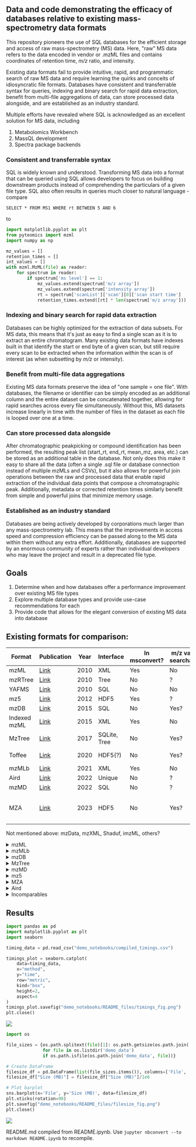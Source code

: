## Data and code demonstrating the efficacy of databases relative to existing mass-spectrometry data formats

This repository pioneers the use of SQL databases for the efficient storage and access of raw
mass-spectrometry (MS) data. Here, "raw" MS data refers to the data encoded in vendor or .mzML files and contains
coordinates of retention time, *m/z* ratio, and intensity.

Existing data formats fail to provide intuitive, rapid, and programmatic search of raw MS data and require learning
the quirks and conceits of idiosyncratic file formats. Databases have
consistent and transferrable syntax for queries, indexing and binary search for rapid data extraction,
benefit from multi-file aggregations of data, can store processed data alongside, and are established as an industry standard.

Multiple efforts have revealed where SQL is acknowledged as an excellent solution for MS data, including

  1. Metabolomics Workbench
  2. MassQL development
  3. Spectra package backends

### Consistent and transferrable syntax

SQL is widely known and understood. Transforming MS data into a format that can be queried using SQL allows
developers to focus on building downstream products instead of comprehending the particulars of a given
file type. SQL also often results in queries much closer to natural language - compare 

```SELECT * FROM MS1 WHERE rt BETWEEN 5 AND 6```

to

```python
import matplotlib.pyplot as plt
from pyteomics import mzml
import numpy as np

mz_values = []
retention_times = []
int_values = []
with mzml.MzML(file) as reader:
    for spectrum in reader:
        if spectrum['ms level'] == 1:
            mz_values.extend(spectrum['m/z array'])
            mz_values.extend(spectrum['intensity array'])
            rt = spectrum['scanList']['scan'][0]['scan start time']
            retention_times.extend([rt] * len(spectrum['m/z array']))
```

### Indexing and binary search for rapid data extraction

Databases can be highly optimized for the extraction of data subsets. For MS data, this means that
it's just as easy to find a single scan as it is to extract an entire chromatogram. Many existing
data formats have indexes built in that identify the start or end byte of a given scan, but still
require every scan to be extracted when the information *within* the scan is of interest (as when
subsetting by *m/z* or intensity).

### Benefit from multi-file data aggregations

Existing MS data formats preserve the idea of "one sample = one file". With databases, the filename or
identifier can be simply encoded as an additional column and the entire dataset can be concatenated
together, allowing for rapid searches across every file simultaneously. Without this, MS datasets
increase linearly in time with the number of files in the dataset as each file is looped over
one at a time.

### Can store processed data alongside

After chromatographic peakpicking or compound identification has been performed, the resulting
peak list (start_rt, end_rt, mean_mz, area, etc.) can be stored as an additional table in the
database. Not only does this make it easy to share all the data (often a single .sql file or 
database connection instead of multiple mzMLs and CSVs), but it also allows for powerful
join operations between the raw and processed data that enable rapid extraction of the
individual data points that compose a chromatographic peak. Additionally, metadata or corrected
retention times similarly benefit from simple and powerful joins that minimize memory usage.

### Established as an industry standard

Databases are being actively developed by corporations much larger than any mass-spectrometry lab. This
means that the improvements in access speed and compression efficiency can be passed along to the MS
data within them without any extra effort. Additionally, databases are supported by an enormous community
of experts rather than individual developers who may leave the project and result in a deprecated file type.

## Goals

1. Determine when and how databases offer a performance improvement over existing MS file types
2. Explore multiple database types and provide use-case recommendations for each
3. Provide code that allows for the elegant conversion of existing MS data into database

## Existing formats for comparison:

| Format | Publication | Year | Interface | In msconvert? | m/z values searchable? | Written/examples in | Notes |
| --- | --- | --- | --- | --- | --- | --- | ---
| mzML | [Link](https://www.mcponline.org/article/S1535-9476(20)31387-6/fulltext) | 2010 | XML | Yes | No | Many | |
| mzRTree | [Link](https://dx.doi.org/10.1016/j.jprot.2010.02.006) | 2010 | Tree | No | ? | Java | |
| YAFMS | [Link](https://dx.doi.org/10.1016/j.jasms.2010.06.014) | 2010 | SQL | No | No | C# | Deprecated? |
| mz5 | [Link](https://dx.doi.org/10.1074/mcp.O111.011379) | 2012 | HDF5 | Yes | ? | ? | |
| mzDB | [Link](https://dx.doi.org/10.1074/mcp.O114.039115) | 2015 | SQL | No | Yes? | Java, C++ | |
| Indexed mzML | [Link](https://dx.doi.org/10.1371/journal.pone.0125108) | 2015 | XML | Yes | No | C++, Python | |
| MzTree | [Link](https://dx.doi.org/10.1371/journal.pone.0188059) | 2017 | SQLite, Tree | No | Yes? | Java | |
| Toffee | [Link](https://dx.doi.org/10.1038/s41598-020-65015-y) | 2020 | HDF5(?) | No | Yes? | Python | Only for TOF data? |
| mzMLb | [Link](https://dx.doi.org/10.1021/acs.jproteome.0c00192) | 2021 | XML | Yes | No | Python | |
| Aird | [Link](https://dx.doi.org/10.1186/s12859-021-04490-0) | 2022 | Unique | No | ? | C# | |
| mzMD | [Link](https://dx.doi.org/10.1093/bioinformatics/btac098) | 2022 | SQL | No | ? | Java | |
| MZA | [Link](https://dx.doi.org/10.1021/acs.jproteome.2c00313) | 2023 | HDF5 | No | Yes? | Python | Separate Python package [here](https://dx.doi.org/10.1021/acs.analchem.3c01653)

Not mentioned above: mzData, mzXML, Shaduf, imzML, others?

<details>

<summary>mzML</summary>

Lots of different ways to get data out of mzMLs, including 3 dedicated Python libraries I've discovered:

  - pyteomics
  - pymzml
  - pyopenms: Wrapper around a bunch of C code to do things
      - Has multiple methods of accessing mz/rt chunks

I can't seem to get the indexed version working, at least in such a way that speeds up spectrum access. It feels like something along the lines of the below code should work (for pyteomics), but returns strange errors. 

```python
file_data=mzml.PreIndexedMzML("demo_data/180205_Poo_TruePoo_Full1_idx.mzML")
file_data=file_data.build_byte_index()
```

I also can't tell if something similar is implemented in the other libraries. Also, it may be that the other libraries just handle indexing automagically.

</details>

<details>

<summary>mzMLb</summary>


Seems to only be implemented in pyteomics? Double check this later.

</details>

<details>

<summary>mzDB</summary>


Creation is pretty straightforward via the raw2mzDB.exe tool but we can't really figure out how to access the data. Package code exists (the original developers have a Python (and R) port of some Rust code but have responded saying that the [rt/mz range extraction isn't yet supported](https://github.com/mzdb/mzdb-rs/issues/3) and hasn't been [since Johannes asked about it in 2018?](https://github.com/mzdb/rmzdb/issues/3). Developer seems responsive but just overwhelmed. R-specific rmzdb package (not to be confused with the rmzdb port of the Rust code) hasn't been touched in 5 years, the Rust/Python/R hasn't been updated in one and a half.

Someone else [wrote a Python package for mzDB access](https://github.com/jerkos/pymzdb) (annoyingly, named the same as the dev Rust port) which has all the associated functions but it's 9 years old and I haven't gotten the chance to give it a try yet and the README is sparse.

Dev version of pymzdb: 8 commits total, 2 years ago

Other version of pymzdb: 10 commits total, 9 years ago

</details>

<details>

<summary>MzTree</summary>

In the sole Github issue that exists for this, the developer says "MZTree is not a format like, say, mzML or .raw. It is a storage and retrieval system." Frankly, I don't understand what this means - the data's gotta be stored somewhere and the article certainly makes it sound like it's a method for storing the data for rapid access. After following the instructions on the Github for installation and compilation with Apache Maven, I'm able to access msViz (`java -jar MZTree/msDataServer/msDataServer-1.0.jar`) and convert mzMLs to mzTree files (and the mzTree-points extra) but can't figure out how to query the server. Running `ifconfig` in WSL (where I installed msViz) gave me the IP address to use (172.27.178.175) which, combined with the port number specified in the application let me open a client with Chrome. I then tried to guess at the parameters but got a 500 internal server error with `http://172.27.178.175:4567/api/v2/getpoints?mzmin=118.08&mzmax=118.10&rtmin=0&rtmax=100`. Instead, I needed to specify numpoints as well so `http://172.27.178.175:4567/api/v2/getpoints?mzmin=118.08&mzmax=118.10&rtmin=0&rtmax=10&numpoints=0` returns the expected data.

8 commits in the repo, last one 7 years ago.

</details>

<details>

<summary>mzMD</summary>

Basically a port of MzTree with some upgrades to the visualization system, so results should be comparable. Their Github is just a pared-down version of MzTree's, no install or startup instructions but seems to behave exactly like MzTree. The MzViz API is exactly the same except the final parameter (number of points) has been changed to `n` and `m` parameters: `http://172.27.178.175:4567/api/v2/getpoints?mzmin=118.08&mzmax=118.10&rtmin=6.5&rtmax=8&n=0&m=0`.

3 commits in the repo (basically just "add files via upload"), last one 4 years ago.

</details>

<details>

<summary>mz5</summary>

Successfully created mz5 file via msconvert and wrote Python code for accessing mz5 files but it's pretty basic. Could maybe be sped up/accelerated with the [pymz5](https://github.com/jmchilton/pymz5/tree/master) library but that library is pretty old now and didn't seem to take off at all (zero issues, very few interactions). Doesn't provide any info about how to use the library either beyond install even though it seems like a ton of work was put into it (782 commits).
I still need to try this library and see whether it's functional but I'm skeptical - 11 years ago was still Python 2, right?

782 commits in the repo, last one 11 years ago

</details>

<details>

<summary>MZA</summary>

Files were created successfully via the command-line tool (although the README was only recently updated to tell the user how to download it from the releases). Installing `mzapy` from the `no_full_mz_array` branch worked after some back and forth with the responsive dev. Also wrote my own Python access code treating it as an HDF5 which surprisingly made RT range queries much faster, though the chromatogram extraction is faster with `mzapy`.

20 commits in the MZA repo, last one 2 days ago (after I opened an issue for it, prior to which it had been 2 years)

80 commits in the `mzapy` repo with more on various branches, last one a few days ago (after I opened an issue for it)

</details>

<details>

<summary>Aird</summary>

Haven't started yet. Lots of development, lots of support and interest. Seems to have built-in Python support, last updated 2 years ago. Unclear whether it's faster or just more compressed - they don't really show a speed vs format graph AFAIK. For whatever reason, Python isn't recognizing the install but I think that's on me. Conversion was successful and I've uploaded the .aird and .json files to demo_data.

466 commits in the repo, last one 7 months ago (2 years for the python-specific stuff)

</details>

<details>

<summary>Incomparables</summary>

### YAFMS

Seems fully deprecated - the link in the original manuscript now just redirects to PNNL's general software page and I can't find any residuals of the code via quick Googling.

### mzRTree

Haven't started yet. Seems like an older file type and only really compares to GUI formats. No idea how to convert the data into this format or access it - there's no Github I've been able to find and the only code associated I have found [is in Matlab](https://viewer.mathworks.com/?viewer=plain_code&url=https%3A%2F%2Fwww.mathworks.com%2Fmatlabcentral%2Fmlc-downloads%2Fdownloads%2Fe5af2033-4a80-11e4-9553-005056977bd0%2F65b8e141-bbf2-ecf1-80a0-1929890c734e%2Ffiles%2F3DSpectra%2FmzRTreeCreation.m&embed=web). mzDB somehow made it work (and found an example file?) but I have no idea how they did this.

### Toffee

Only works with TOF data, as far as I can tell. That disqualifies it from comparison in my opinion.

### UIMF

UIMF is used by PNNL for their large-scale MS data and uses SQLite as the backend but all the access code is written in C#/C++ and doesn't have a shallow enough learning curve for me to pick it up.

</details>

## Results


```python
import pandas as pd
import matplotlib.pyplot as plt
import seaborn

timing_data = pd.read_csv("demo_notebooks/compiled_timings.csv")

timings_plot = seaborn.catplot(
    data=timing_data, 
    x="method", 
    y="time", 
    row="metric", 
    kind="box", 
    height=2,
    aspect=4
)
timings_plot.savefig("demo_notebooks/README_files/timings_fig.png")
plt.close()
```

![](demo_notebooks/README_files/timings_fig.png)


```python
import os

file_sizes = {os.path.splitext(file)[1]: os.path.getsize(os.path.join('demo_data', file)) 
              for file in os.listdir('demo_data') 
              if os.path.isfile(os.path.join('demo_data', file))}

# Create DataFrame
filesize_df = pd.DataFrame(list(file_sizes.items()), columns=['File', 'Size (MB)'])
filesize_df["Size (MB)"] = filesize_df["Size (MB)"]/1e6

# Plot barplot
sns.barplot(x='File', y='Size (MB)', data=filesize_df)
plt.xticks(rotation=90)
plt.savefig("demo_notebooks/README_files/filesize_fig.png")
plt.close()
```

![](demo_notebooks/README_files/filesize_fig.png)

README.md compiled from README.ipynb. Use `jupyter nbconvert --to markdown README.ipynb` to recompile.
